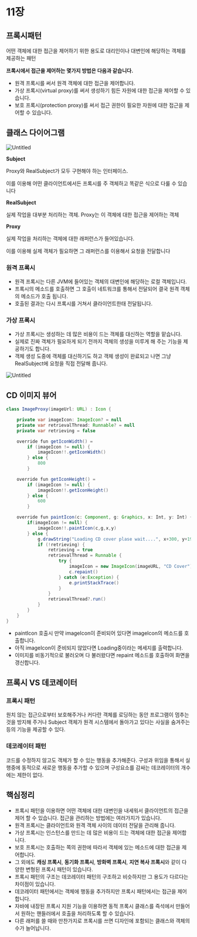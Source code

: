 # 11장

## 프록시패턴

어떤 객체에 대한 접근을 제어하기 위한 용도로 대리인이나 대변인에 해당하는 객체를 제공하는 패턴

**프록시에서 접근을 제어하는 몇가지 방법은 다음과 같습니다.**

- 원격 프록시를 써서 원격 객체에 대한 접근을 제어합니다.
- 가상 프록시(virtual proxy)를 써서 생성하기 힘든 자원에 대한 접근을 제어할 수 있습니다.
- 보호 프록시(protection proxy)를 써서 접근 권한이 필요한 자원에 대한 접근을 제어할 수 있습니다.

## 클래스 다이어그램

![Untitled](11%E1%84%8C%E1%85%A1%E1%86%BC%204b11e39dfb684151848af7929ea3c36f/Untitled.png)

**<Interface>Subject**

Proxy와 RealSubject가 모두 구현해야 하는 인터페이스.

이를 이용해 어떤 클라이언트에서든 프록시를 주 객체하고 똑같은 식으로 다룰 수 있습니다

**RealSubject**

실제 작업을 대부분 처리하는 객체. Proxy는 이 객체에 대한 접근을 제어하는 객체

**Proxy**

실제 작업을 처리하는 객체에 대한 래퍼런스가 들어있습니다.

이를 이용해 실제 객체가 필요하면 그 래퍼런스를 이용해서 요청을 전달합니다

### 원격 프록시

- 원격 프록시는 다른 JVM에 들어있는 객체의 대변인에 해당하는 로컬 객체입니다.
- 프록시의 메소드를 호출하면 그 호출이 네트워크를 통해서 전달되어 결국 원격 객체의 메소드가 호출 됩니다.
- 호출된 결과는 다시 프록시를 거쳐서 클라이언트한태 전달됩니다.

### 가상 프록시

- 가상 프록시는 생성하는 데 많은 비용이 드는 객체를 대신하는 역할을 맡습니다.
- 실제로 진짜 객체가 필요하게 되기 전까지 객체의 생성을 미루게 해 주는 기능을 제공하기도 합니다.
- 객체 생성 도중에 객체를 대신하기도 하고 객체 생성이 완료되고 나면 그냥 RealSubject에 요청을 직접 전달해 줍니다.

![Untitled](11%E1%84%8C%E1%85%A1%E1%86%BC%204b11e39dfb684151848af7929ea3c36f/Untitled%201.png)

## CD 이미지 뷰어

```java
class ImageProxy(imageUrl: URL) : Icon {

    private var imageIcon: ImageIcon? = null
    private var retrievalThread: Runnable? = null
    private var retrieving = false

    override fun getIconWidth() =
        if (imageIcon != null) {
            imageIcon!!.getIconWidth()
        } else {
            800
        }

    override fun getIconHeight() =
        if (imageIcon != null) {
            imageIcon!!.getIconHeight()
        } else {
            600
        }

    override fun paintIcon(c: Component, g: Graphics, x: Int, y: Int) {
        if(imageIcon != null) {
            imageIcon!!.paintIcon(c,g,x,y)
        } else {
            g.drawString("Loading CD cover plase wait....", x+300, y+190)
            if (!retrieving) {
                retrieving = true
                retrievalThread = Runnable {
                    try {
                        imageIcon = new ImageIcon(imageURL, "CD Cover")
                        c.repaint()
                    } catch (e:Exception) {
                        e.printStackTrace()
                    }
                }
                retrievalThread?.run()
            }
        }
    }
}
```

- paintIcon 호출시 만약 imageIcon이 준비되어 있다면 imageIcon의 메소드를 호출합니다.
- 아직 imageIcon이 준비되지 않았다면 Loading중이라는 메세지를 출력합니다.
- 이미지를 비동기적으로 불러오며 다 불러왔다면 repaint 메소드를 호출하여 화면을 갱신합니다.

## 프록시 VS 데코레이터

### 프록시 패턴

원치 않는 접근으로부터 보호해주거나 커다란 객체를 로딩하는 동안 프로그램이 멈추는 것을 방지해 주거나 Subject 객체가 원격 시스템에서 돌아가고 있다는 사실을 숨겨주는 등의 기능을 제공할 수 있다.

### 데코레이터 패턴

코드를 수정하지 않고도 객체가 할 수 있는 행동을 추가해준다. 구성과 위임을 통해서 실행중에 동적으로 새로운 행동을 추가할 수 있으며 구성요소를 감싸는 데코레이터의 개수에는 제한이 없다.

## 핵심정리

- 프록시 패턴을 이용하면 어떤 객체에 대한 대변인을 내세워서 클라이언트의 접근을 제어 할 수 있습니다. 접근을 관리하는 방법에는 여러가지가 있습니다.
- 원격 프록시는 클라이언트와 원격 객체 사이의 데이터 전달을 관리해 줍니다.
- 가상 프록시는 인스턴스를 만드는 데 많은 비용이 드는 객체에 대한 접근을 제어합니다.
- 보호 프록시는 호출하는 쪽의 권한에 따라서 객체에 있는 메소드에 대한 접근을 제어합니다.
- 그 외에도 **캐싱 프록시**, **동기화 프록시**, **방화벽 프록시**, **지연 복사 프록시**와 같이 다양한 변형된 프록시 패턴이 있습니다.
- 프록시 패턴의 구조는 데코레이터 패턴의 구조하고 비슷하지만 그 용도가 다르다는 차이점이 있습니다.
- 데코레이터 패턴에서는 객체에 행동을 추가하지만 프록시 패턴에서는 접근을 제어합니다.
- 자바에 내장된 프록시 지원 기능을 이용하면 동적 프록시 클래스를 즉석에서 만들어서 원하는 핸들러에서 호출을 처리하도록 할 수 있습니다.
- 다른 래퍼를 쓸 때와 만찬가지로 프록시를 쓰면 디자인에 포함되는 클래스와 객체의 수가 늘어납니다.